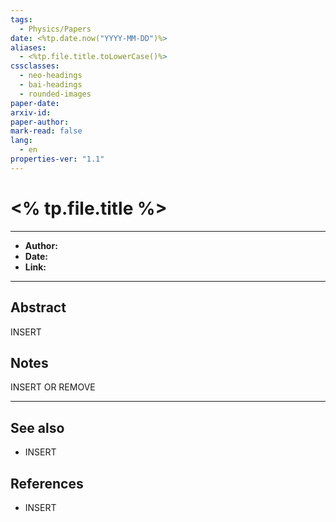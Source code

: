 ```yaml
---
tags:
  - Physics/Papers
date: <%tp.date.now("YYYY-MM-DD")%>
aliases:
  - <%tp.file.title.toLowerCase()%>
cssclasses:
  - neo-headings
  - bai-headings
  - rounded-images
paper-date: 
arxiv-id: 
paper-author: 
mark-read: false
lang:
  - en
properties-ver: "1.1"
---
```

# <% tp.file.title %>

***

- **Author:**
- **Date:**
- **Link:**

***

## Abstract
INSERT

## Notes
INSERT OR REMOVE




***
## See also
- INSERT
## References
- INSERT